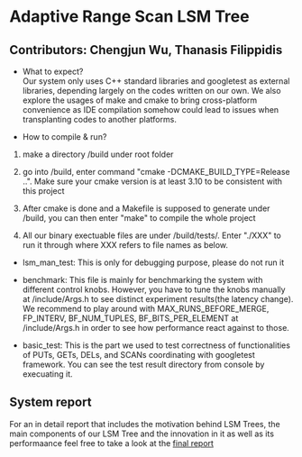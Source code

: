 # Adaptive Range Scan LSM Tree

Contributors: Chengjun Wu, Thanasis Filippidis
-------------------------------------------------------------

- What to expect?  
Our system only uses C++ standard libraries and googletest as external libraries, depending largely on the codes written on our own. We also explore the usages of make and cmake to bring cross-platform convenience as IDE compilation somehow could lead to issues when transplanting codes to another platforms.


- How to compile & run? 
1. make a directory /build under root folder 

2. go into /build, enter command "cmake -DCMAKE_BUILD_TYPE=Release ..". Make sure your cmake version is at least 
3.10 to be consistent with this project

3. After cmake is done and a Makefile is supposed to generate under /build, you can then enter "make" to compile the whole project

4. All our binary exectuable files are under /build/tests/. Enter "./XXX" to run it through where XXX refers to file names as below.
- lsm_man_test: This is only for debugging purpose, please do not run it

- benchmark: This file is mainly for benchmarking the system with different control knobs. However, you have to tune the knobs manually at /include/Args.h to see distinct experiment results(the latency change). We recommend to play around with MAX_RUNS_BEFORE_MERGE, FP_INTERV, BF_NUM_TUPLES, BF_BITS_PER_ELEMENT at /include/Args.h in order to see how performance react against to those.

- basic_test: This is the part we used to test correctness of functionalities of PUTs, GETs, DELs, and SCANs coordinating with googletest framework. You can see the test result directory from console by execuating it.

## System report  

For an in detail report that includes the motivation behind LSM Trees, the main components of our LSM Tree and the innovation in it as well as its performaance feel free to take a look at the [final report](FinalReport.pdf)
